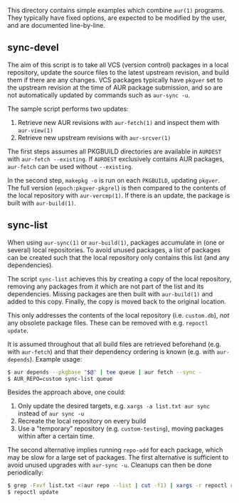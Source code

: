This directory contains simple examples which combine `aur(1)`
programs. They typically have fixed options, are expected to be
modified by the user, and are documented line-by-line.

## sync-devel

The aim of this script is to take all VCS (version control) packages
in a local repository, update the source files to the latest upstream
revision, and build them if there are any changes. VCS packages
typically have `pkgver` set to the upstream revision at the time of
AUR package submission, and so are not automatically updated by
commands such as `aur-sync -u`.

The sample script performs two updates:

1. Retrieve new AUR revisions with `aur-fetch(1)` and inspect them
   with `aur-view(1)`
2. Retrieve new upstream revisions with `aur-srcver(1)`

The first steps assumes all PKGBUILD directories are available in
`AURDEST` with `aur-fetch --existing`. If `AURDEST` exclusively
contains AUR packages, `aur-fetch` can be used without `--existing`.

In the second step, `makepkg -o` is run on each `PKGBUILD`, updating
`pkgver`.  The full version (`epoch:pkgver-pkgrel`) is then compared
to the contents of the local repository with `aur-vercmp(1)`. If there
is an update, the package is built with `aur-build(1)`.

## sync-list

When using `aur-sync(1)` or `aur-build(1)`, packages accumulate in
(one or several) local repositories. To avoid unused packages, a list
of packages can be created such that the local repository only
contains this list (and any dependencies).

The script `sync-list` achieves this by creating a copy of the
local repository, removing any packages from it which are not part of
the list and its dependencies.  Missing packages are then built with
`aur-build(1)` and added to this copy.  Finally, the copy is moved
back to the original location.

This only addresses the contents of the local repository
(i.e. `custom.db`), *not* any obsolete package files. These can be
removed with e.g. `repoctl update`.

It is assumed throughout that all build files are retrieved beforehand
(e.g. with `aur-fetch`) and that their dependency ordering is known
(e.g. with `aur-depends`). Example usage:

```bash
$ aur depends --pkgbase "$@" | tee queue | aur fetch --sync -
$ AUR_REPO=custom sync-list queue
```

Besides the approach above, one could:

1. Only update the desired targets, e.g. `xargs -a list.txt aur sync`
   instead of `aur sync -u`
2. Recreate the local repository on every build
3. Use a "temporary" repository (e.g. `custom-testing`), moving
   packages within after a certain time.

The second alternative implies running `repo-add` for each package,
which may be slow for a large set of packages. The first alternative
is sufficient to avoid unused upgrades with `aur-sync -u`. Cleanups
can then be done periodically:

```bash
$ grep -Fxvf list.txt <(aur repo --list | cut -f1) | xargs -r repoctl rm
$ repoctl update
```

